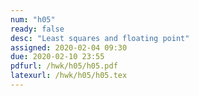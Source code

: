 ```yaml
---
num: "h05"
ready: false
desc: "Least squares and floating point"
assigned: 2020-02-04 09:30
due: 2020-02-10 23:55
pdfurl: /hwk/h05/h05.pdf
latexurl: /hwk/h05/h05.tex
---
```

